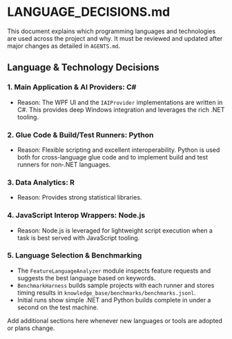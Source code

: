 # LANGUAGE_DECISIONS.md

This document explains which programming languages and technologies are used across the project and why. It must be reviewed and updated after major changes as detailed in `AGENTS.md`.

## Language & Technology Decisions

### 1. Main Application & AI Providers: C#
- Reason: The WPF UI and the `IAIProvider` implementations are written in C#.
  This provides deep Windows integration and leverages the rich .NET tooling.

### 2. Glue Code & Build/Test Runners: Python
- Reason: Flexible scripting and excellent interoperability. Python is used
  both for cross-language glue code and to implement build and test runners for
  non‑.NET languages.

### 3. Data Analytics: R
- Reason: Provides strong statistical libraries.

### 4. JavaScript Interop Wrappers: Node.js
- Reason: Node.js is leveraged for lightweight script execution when a task is best served with JavaScript tooling.

### 5. Language Selection & Benchmarking
- The `FeatureLanguageAnalyzer` module inspects feature requests and suggests the best language based on keywords.
- `BenchmarkHarness` builds sample projects with each runner and stores timing results in `knowledge_base/benchmarks/benchmarks.jsonl`.
- Initial runs show simple .NET and Python builds complete in under a second on the test machine.

Add additional sections here whenever new languages or tools are adopted or plans change.
